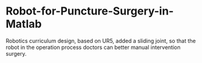 # Robot-for-Puncture-Surgery-in-Matlab
Robotics curriculum design, based on UR5, added a sliding joint, so that the robot in the operation process doctors can better manual intervention surgery.
